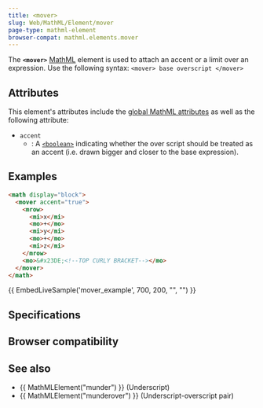 ```yaml
---
title: <mover>
slug: Web/MathML/Element/mover
page-type: mathml-element
browser-compat: mathml.elements.mover
---
```




The **`<mover>`** [MathML](/Web/MathML) element is used to attach an accent or a limit over an expression. Use the following syntax: `<mover> base overscript </mover>`

## Attributes

This element's attributes include the [global MathML attributes](/Web/MathML/Global_attributes) as well as the following attribute:

- `accent`
  - : A [`<boolean>`](/Web/MathML/Values#mathml-specific_types) indicating whether the over script should be treated as an accent (i.e. drawn bigger and closer to the base expression).

## Examples

```html
<math display="block">
  <mover accent="true">
    <mrow>
      <mi>x</mi>
      <mo>+</mo>
      <mi>y</mi>
      <mo>+</mo>
      <mi>z</mi>
    </mrow>
    <mo>&#x23DE;<!--TOP CURLY BRACKET--></mo>
  </mover>
</math>
```

{{ EmbedLiveSample('mover_example', 700, 200, "", "") }}

## Specifications



## Browser compatibility



## See also

- {{ MathMLElement("munder") }} (Underscript)
- {{ MathMLElement("munderover") }} (Underscript-overscript pair)
